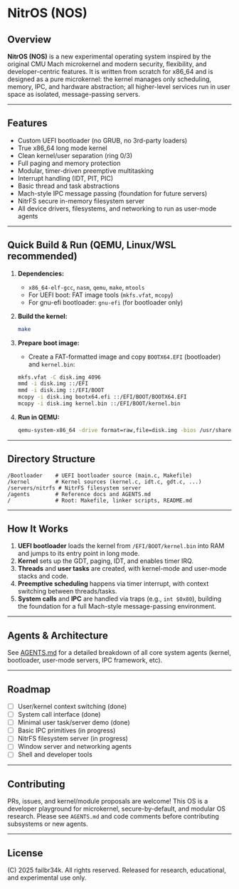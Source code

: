 # NitrOS (NOS)

## Overview

**NitrOS (NOS)** is a new experimental operating system inspired by the original CMU Mach microkernel and modern security, flexibility, and developer-centric features. It is written from scratch for x86\_64 and is designed as a pure microkernel: the kernel manages only scheduling, memory, IPC, and hardware abstraction; all higher-level services run in user space as isolated, message-passing servers.

---

## Features

* Custom UEFI bootloader (no GRUB, no 3rd-party loaders)
* True x86\_64 long mode kernel
* Clean kernel/user separation (ring 0/3)
* Full paging and memory protection
* Modular, timer-driven preemptive multitasking
* Interrupt handling (IDT, PIT, PIC)
* Basic thread and task abstractions
* Mach-style IPC message passing (foundation for future servers)
* NitrFS secure in-memory filesystem server
* All device drivers, filesystems, and networking to run as user-mode agents

---

## Quick Build & Run (QEMU, Linux/WSL recommended)

1. **Dependencies:**

   * `x86_64-elf-gcc`, `nasm`, `qemu`, `make`, `mtools`
   * For UEFI boot: FAT image tools (`mkfs.vfat`, `mcopy`)
   * For gnu-efi bootloader: `gnu-efi` (for bootloader only)
2. **Build the kernel:**

   ```sh
   make
   ```
3. **Prepare boot image:**

   * Create a FAT-formatted image and copy `BOOTX64.EFI` (bootloader) and `kernel.bin`:

   ```sh
   mkfs.vfat -C disk.img 4096
   mmd -i disk.img ::/EFI
   mmd -i disk.img ::/EFI/BOOT
   mcopy -i disk.img bootx64.efi ::/EFI/BOOT/BOOTX64.EFI
   mcopy -i disk.img kernel.bin ::/EFI/BOOT/kernel.bin
   ```
4. **Run in QEMU:**

   ```sh
   qemu-system-x86_64 -drive format=raw,file=disk.img -bios /usr/share/OVMF/OVMF_CODE.fd
   ```

---

## Directory Structure

```
/Bootloader    # UEFI bootloader source (main.c, Makefile)
/kernel        # Kernel sources (kernel.c, idt.c, gdt.c, ...)
/servers/nitrfs # NitrFS filesystem server
/agents        # Reference docs and AGENTS.md
/              # Root: Makefile, linker scripts, README.md
```

---

## How It Works

1. **UEFI bootloader** loads the kernel from `/EFI/BOOT/kernel.bin` into RAM and jumps to its entry point in long mode.
2. **Kernel** sets up the GDT, paging, IDT, and enables timer IRQ.
3. **Threads** and **user tasks** are created, with kernel-mode and user-mode stacks and code.
4. **Preemptive scheduling** happens via timer interrupt, with context switching between threads/tasks.
5. **System calls** and **IPC** are handled via traps (e.g., `int $0x80`), building the foundation for a full Mach-style message-passing environment.

---

## Agents & Architecture

See [AGENTS.md](./AGENTS.md) for a detailed breakdown of all core system agents (kernel, bootloader, user-mode servers, IPC framework, etc).

---

## Roadmap

* [ ] User/kernel context switching (done)
* [ ] System call interface (done)
* [ ] Minimal user task/server demo (done)
* [ ] Basic IPC primitives (in progress)
* [ ] NitrFS filesystem server (in progress)
* [ ] Window server and networking agents
* [ ] Shell and developer tools

---

## Contributing

PRs, issues, and kernel/module proposals are welcome! This OS is a developer playground for microkernel, secure-by-default, and modular OS research. Please see `AGENTS.md` and code comments before contributing subsystems or new agents.

---

## License

(C) 2025 failbr34k. All rights reserved. Released for research, educational, and experimental use only.
